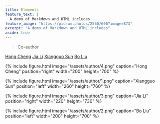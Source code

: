 ```yaml
---
title: Elements
feature_text: |
  A demo of Markdown and HTML includes
feature_image: "https://picsum.photos/2560/600?image=873"
excerpt: "A demo of Markdown and HTML includes"
aside: true
---
```






> Co-author




[Hong Cheng](https://www1.se.cuhk.edu.hk/~hcheng/)
[Jia Li](https://www1.se.cuhk.edu.hk/~hcheng/)
[Xiangguo Sun](https://xgsun.mysxl.cn/)
[Bo Liu](https://www1.se.cuhk.edu.hk/~hcheng/)

{% include figure.html image="/assets/author/4.png" caption="Hong Cheng" position="right" width="200" height="700" %}

{% include figure.html image="/assets/author/1.png" caption="Xiangguo Sun" position="left" width="260" height="760" %}

{% include figure.html image="/assets/author/3.png" caption="Jia Li" position="right" width="220" height="730" %}

{% include figure.html image="/assets/author/2.png" caption="Bo Liu" position="left" width="200" height="700" %}

